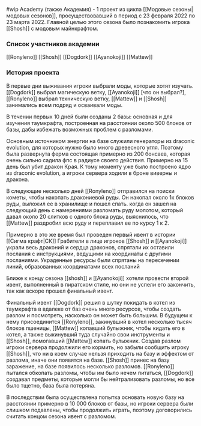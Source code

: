 #wip
Academy (также Академия) - 1 проект из цикла [[Модовые сезоны|модовых сезонов]], просуществовавший в период с 23 февраля 2022 по 23 марта 2022. Главной целью этого сезона было познакомить игрока [[Shosh]] с модовым майнкрафтом.
### Список участников академии
[[Ronyleno]]
[[Shosh]]
[[Dogdork]]
[[Ayanokoji]]
[[Mattew]]

### История проекта
В первые дни выживания игроки выбрали моды, которые хотят изучать. [[Dogdork]] выбрал магическую ветку, [[Ayanokoji]] [что он выбрал?], [[Ronyleno]] выбрал техническую ветку, [[Mattew]] и [[Shosh]] занимались всем подряд и осваивали моды. 

В течении первых 10 дней были созданы 2 базы: основная и для изучения таумкрафта, построенная на расстоянии около 500 блоков от базы, дабы избежать возможных проблем с разломами.

Основным источником энергии на базе служили генераторы из draconic evolution, для которых нужно было много древесного угля. Поэтому была развернута ферма состоящая примерно из 200 бонсаев, которая очень сильно садила фпс в радиусе своего действия. 
Примерно на 15 день был убит дракон Края. К тому моменту уже было построено ядро из draconic evolution, а игроки сервера ходили в броне виверны и дракона.

В следующие несколько дней [[Ronyleno]] отправился на поиски кометы, чтобы накопать дракониевой руды. Он накопал около 1к блоков руды, выложил ее в хранилище и пошел спать. когда он зашел на следующий день с намерениями разломать руду молотом, который давал около 20 слитков с одного блока руды, выяснилось, что [[Mattew]] раздробил всю руду и переплавил ее по курсу 1 к 2.

Примерно в это же время был проведен первый ивент в истории [[Сигма крафт|СК]]
Грабители в лице игроков [[Shosh]] и [[Ayanokoji]] украли весь драконий и сердца драконов, спрятали их оставили послания с инструкциями, ведущими на координаты с другими посланиями. Украденные ресурсы были спрятаны на пересечении линий, образованных координатами всех посланий

Ближе к концу сезона [[shosh]] и [[Ayanokoji]] хотели провести второй ивент, выполненный в пиратском стиле, но они не успели его закончить, так как вскоре прошел финальный ивент.

Финальный ивент
[[Dogdork]] решил в шутку покидать в котел из таумкрафта в вдалеке от баз очень много ресурсов, чтобы создать разлом и посмотреть, насколько он может быть большим. В будущем к нему присоединится [[Ronyleno]], закинувший в котел несколько тысяч блоков пшеницы, [[Mattew]] копавший булыжник, чтобы кидать его в котел, а также выкинувший туда случайно свои инструменты и [[Shosh]], помогавший [[Mattew]] копать булыжник. Создав разлом игроки сервера продолжили его кормить, но забыли сообщить игроку [[Shosh]], что ни в коем случае нельзя приходить на базу и эффектом от разлома, иначе они появятся на базе.
[[Shosh]] принес на базу заражение, на базе появилось несколько разломов. [[Ronyleno]] пытался обкопать разломы, чтобы им было нечем питаться, [[Dogdork]] создавал предметы, которые могли бы нейтрализовать разломы, но все было тщетно, база была потеряна.

В последствии была осуществлена попытка основать новую базу на расстоянии примерно в 10 000 блоков от базы, но игроки сервера были слишком подавлены, чтобы продолжить играть, поэтому договорились считать концом сезона ивент с разломом.






